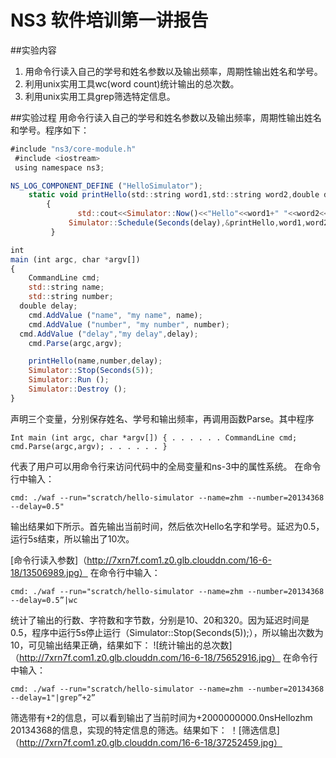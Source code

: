 # NS3 软件培训第一讲报告
##实验内容
1. 用命令行读入自己的学号和姓名参数以及输出频率，周期性输出姓名和学号。
2. 利用unix实用工具wc(word count)统计输出的总次数。
3. 利用unix实用工具grep筛选特定信息。

##实验过程
用命令行读入自己的学号和姓名参数以及输出频率，周期性输出姓名和学号。程序如下：
```javascript
#include "ns3/core-module.h"
 #include <iostream>
 using namespace ns3;

NS_LOG_COMPONENT_DEFINE ("HelloSimulator");
	static void printHello(std::string word1,std::string word2,double delay)
        { 
	           std::cout<<Simulator::Now()<<"Hello"<<word1+" "<<word2<<std::endl;
             Simulator::Schedule(Seconds(delay),&printHello,word1,word2,delay);
         }

int 
main (int argc, char *argv[])
{
	CommandLine cmd;
	std::string name;
	std::string number;
  double delay;
	cmd.AddValue ("name", "my name", name);
	cmd.AddValue ("number", "my number", number);
  cmd.AddValue ("delay","my delay",delay);
	cmd.Parse(argc,argv);

	printHello(name,number,delay);
	Simulator::Stop(Seconds(5));
	Simulator::Run ();
	Simulator::Destroy ();
}
```

声明三个变量，分别保存姓名、学号和输出频率，再调用函数Parse。其中程序

``Int main (int argc, char *argv[])
{
   . . . . . .
	CommandLine cmd;
   cmd.Parse(argc,argv);
   . . . . . .
}``

代表了用户可以用命令行来访问代码中的全局变量和ns-3中的属性系统。
在命令行中输入：

``cmd:
./waf --run="scratch/hello-simulator --name=zhm --number=20134368 --delay=0.5"
``

输出结果如下所示。首先输出当前时间，然后依次Hello名字和学号。延迟为0.5，运行5s结束，所以输出了10次。

[命令行读入参数]（http://7xrn7f.com1.z0.glb.clouddn.com/16-6-18/13506989.jpg）
在命令行中输入：

``cmd:
./waf --run="scratch/hello-simulator --name=zhm --number=20134368 --delay=0.5”|wc
``

统计了输出的行数、字符数和字节数，分别是10、20和320。因为延迟时间是0.5，程序中运行5s停止运行（Simulator::Stop(Seconds(5));），所以输出次数为10，可见输出结果正确，结果如下：
![统计输出的总次数]（http://7xrn7f.com1.z0.glb.clouddn.com/16-6-18/75652916.jpg）
在命令行中输入：

``cmd:
./waf --run="scratch/hello-simulator --name=zhm --number=20134368 --delay=1"|grep”+2” 
``

筛选带有+2的信息，可以看到输出了当前时间为+2000000000.0nsHellozhm 20134368的信息，实现的特定信息的筛选。结果如下：
！[筛选信息]（http://7xrn7f.com1.z0.glb.clouddn.com/16-6-18/37252459.jpg）
